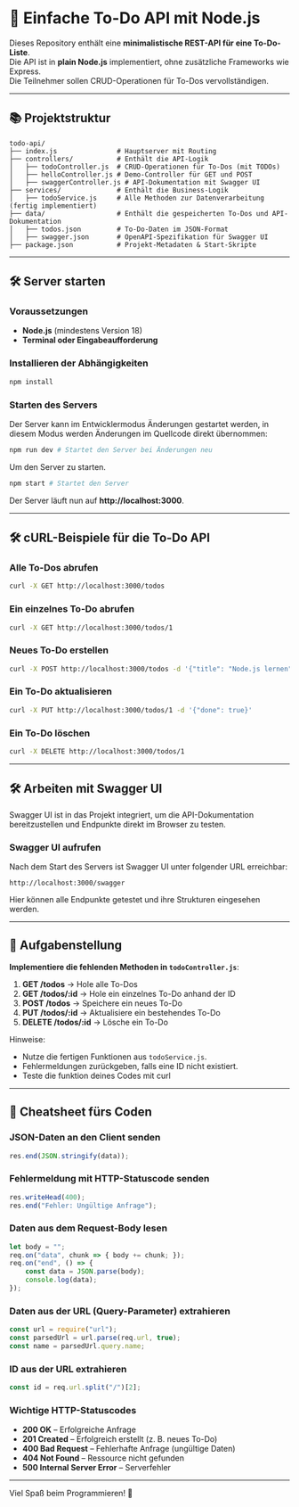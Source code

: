 # 📝 Einfache To-Do API mit Node.js

Dieses Repository enthält eine **minimalistische REST-API für eine To-Do-Liste**.  
Die API ist in **plain Node.js** implementiert, ohne zusätzliche Frameworks wie Express.  
Die Teilnehmer sollen CRUD-Operationen für To-Dos vervollständigen.

---

## 📚 Projektstruktur

```
todo-api/
├── index.js               # Hauptserver mit Routing
├── controllers/           # Enthält die API-Logik
│   ├── todoController.js  # CRUD-Operationen für To-Dos (mit TODOs)
│   ├── helloController.js # Demo-Controller für GET und POST
│   ├── swaggerController.js # API-Dokumentation mit Swagger UI
├── services/              # Enthält die Business-Logik
│   ├── todoService.js     # Alle Methoden zur Datenverarbeitung (fertig implementiert)
├── data/                  # Enthält die gespeicherten To-Dos und API-Dokumentation
│   ├── todos.json         # To-Do-Daten im JSON-Format
│   ├── swagger.json       # OpenAPI-Spezifikation für Swagger UI
├── package.json           # Projekt-Metadaten & Start-Skripte
```

---

## 🛠️ Server starten

### Voraussetzungen
- **Node.js** (mindestens Version 18)
- **Terminal oder Eingabeaufforderung**

### Installieren der Abhängigkeiten
```bash
npm install
```

### Starten des Servers

Der Server kann im Entwicklermodus Änderungen gestartet werden, in diesem Modus werden Änderungen im Quellcode direkt übernommen:
```bash
npm run dev # Startet den Server bei Änderungen neu
```

Um den Server zu starten.
```bash
npm start # Startet den Server
```

Der Server läuft nun auf **http://localhost:3000**.

---

## 🛠️ cURL-Beispiele für die To-Do API

### **Alle To-Dos abrufen**
```bash
curl -X GET http://localhost:3000/todos
```

### **Ein einzelnes To-Do abrufen**
```bash
curl -X GET http://localhost:3000/todos/1
```

### **Neues To-Do erstellen**
```bash
curl -X POST http://localhost:3000/todos -d '{"title": "Node.js lernen", "done": false}'
```

### **Ein To-Do aktualisieren**
```bash
curl -X PUT http://localhost:3000/todos/1 -d '{"done": true}'
```

### **Ein To-Do löschen**
```bash
curl -X DELETE http://localhost:3000/todos/1
```

---

## 🛠️ Arbeiten mit Swagger UI

Swagger UI ist in das Projekt integriert, um die API-Dokumentation bereitzustellen und Endpunkte direkt im Browser zu testen.

### **Swagger UI aufrufen**

Nach dem Start des Servers ist Swagger UI unter folgender URL erreichbar:

```
http://localhost:3000/swagger
```

Hier können alle Endpunkte getestet und ihre Strukturen eingesehen werden.

---

## 🎯 Aufgabenstellung
**Implementiere die fehlenden Methoden in `todoController.js`**:
1. **GET /todos** → Hole alle To-Dos
1. **GET /todos/:id** → Hole ein einzelnes To-Do anhand der ID
2. **POST /todos** → Speichere ein neues To-Do
3. **PUT /todos/:id** → Aktualisiere ein bestehendes To-Do
4. **DELETE /todos/:id** → Lösche ein To-Do

Hinweise:
- Nutze die fertigen Funktionen aus `todoService.js`.
- Fehlermeldungen zurückgeben, falls eine ID nicht existiert.
- Teste die funktion deines Codes mit curl

---

## 🔧 Cheatsheet fürs Coden

### **JSON-Daten an den Client senden**
```javascript
res.end(JSON.stringify(data));
```

### **Fehlermeldung mit HTTP-Statuscode senden**
```javascript
res.writeHead(400);
res.end("Fehler: Ungültige Anfrage");
```

### **Daten aus dem Request-Body lesen**
```javascript
let body = "";
req.on("data", chunk => { body += chunk; });
req.on("end", () => {
    const data = JSON.parse(body);
    console.log(data);
});
```

### **Daten aus der URL (Query-Parameter) extrahieren**
```javascript
const url = require("url");
const parsedUrl = url.parse(req.url, true);
const name = parsedUrl.query.name;
```

### **ID aus der URL extrahieren**
```javascript
const id = req.url.split("/")[2];
```

### **Wichtige HTTP-Statuscodes**
- **200 OK** – Erfolgreiche Anfrage
- **201 Created** – Erfolgreich erstellt (z. B. neues To-Do)
- **400 Bad Request** – Fehlerhafte Anfrage (ungültige Daten)
- **404 Not Found** – Ressource nicht gefunden
- **500 Internal Server Error** – Serverfehler

---

Viel Spaß beim Programmieren! 🚀


